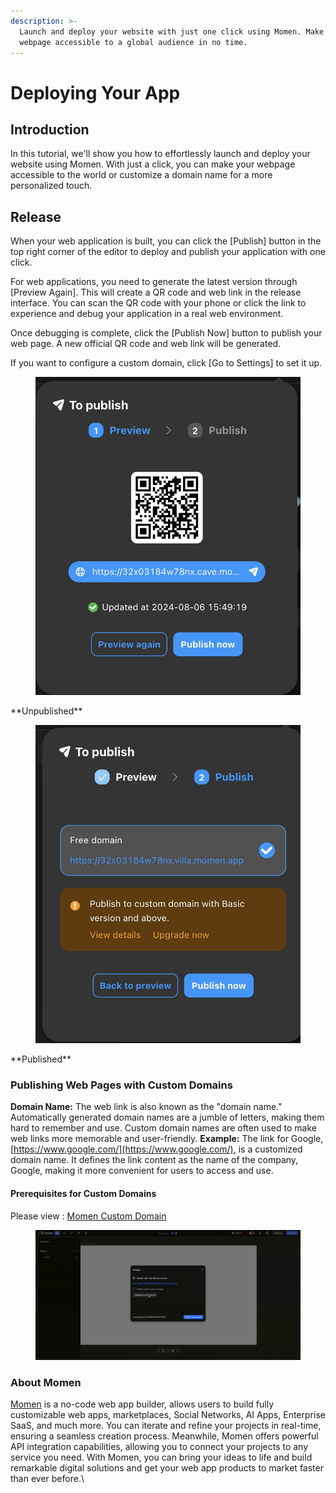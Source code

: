 ```yaml
---
description: >-
  Launch and deploy your website with just one click using Momen. Make your
  webpage accessible to a global audience in no time.
---
```


# Deploying Your App

## Introduction

In this tutorial, we'll show you how to effortlessly launch and deploy your website using Momen. With just a click, you can make your webpage accessible to the world or customize a domain name for a more personalized touch.

## Release

When your web application is built, you can click the \[Publish] button in the top right corner of the editor to deploy and publish your application with one click.

For web applications, you need to generate the latest version through \[Preview Again]. This will create a QR code and web link in the release interface. You can scan the QR code with your phone or click the link to experience and debug your application in a real web environment.

Once debugging is complete, click the \[Publish Now] button to publish your web page. A new official QR code and web link will be generated.

If you want to configure a custom domain, click \[Go to Settings] to set it up.

<figure><img src="../.gitbook/assets/publish/preview.jpeg" alt="Preview QR code in a no-code tool"><figcaption></figcaption></figure>

\*\*Unpublished\*\*

<figure><img src="../.gitbook/assets/publish/publish.jpeg" alt=""><figcaption></figcaption></figure>

\*\*Published\*\*

### Publishing Web Pages with Custom Domains

**Domain Name:** The web link is also known as the "domain name." Automatically generated domain names are a jumble of letters, making them hard to remember and use. Custom domain names are often used to make web links more memorable and user-friendly. **Example:** The link for Google, [https://www.google.com/](https://www.google.com/), is a customized domain name. It defines the link content as the name of the company, Google, making it more convenient for users to access and use.

#### Prerequisites for Custom Domains

Please view : [Momen Custom Domain](https://docs.momen.app/advanced-functionality/custom-domain)

<figure><img src="../.gitbook/assets/3 (4).gif" alt="Customizing the domain name in a no-code tool"><figcaption></figcaption></figure>



### About Momen

[Momen](https://momen.app/?channel=blog-about) is a no-code web app builder, allows users to build fully customizable web apps, marketplaces, Social Networks, AI Apps, Enterprise SaaS, and much more. You can iterate and refine your projects in real-time, ensuring a seamless creation process. Meanwhile, Momen offers powerful API integration capabilities, allowing you to connect your projects to any service you need. With Momen, you can bring your ideas to life and build remarkable digital solutions and get your web app products to market faster than ever before.\\
